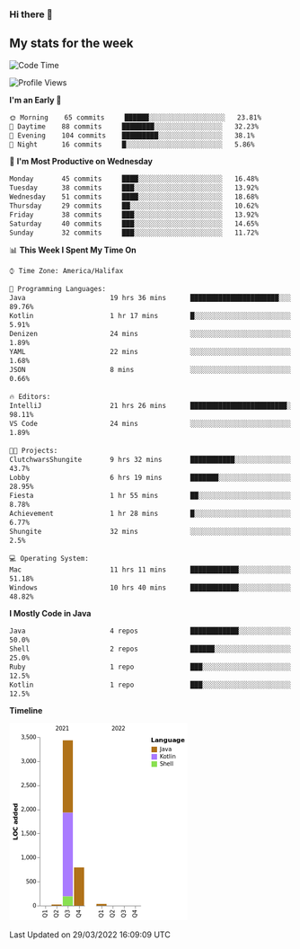 ### Hi there 👋

## My stats for the week
<!--START_SECTION:waka-->
![Code Time](http://img.shields.io/badge/Code%20Time-133%20hrs%2017%20mins-blue)

![Profile Views](http://img.shields.io/badge/Profile%20Views-0-blue)

**I'm an Early 🐤** 

```text
🌞 Morning    65 commits     ██████░░░░░░░░░░░░░░░░░░░   23.81% 
🌆 Daytime    88 commits     ████████░░░░░░░░░░░░░░░░░   32.23% 
🌃 Evening    104 commits    █████████░░░░░░░░░░░░░░░░   38.1% 
🌙 Night      16 commits     █░░░░░░░░░░░░░░░░░░░░░░░░   5.86%

```
📅 **I'm Most Productive on Wednesday** 

```text
Monday       45 commits     ████░░░░░░░░░░░░░░░░░░░░░   16.48% 
Tuesday      38 commits     ███░░░░░░░░░░░░░░░░░░░░░░   13.92% 
Wednesday    51 commits     ████░░░░░░░░░░░░░░░░░░░░░   18.68% 
Thursday     29 commits     ██░░░░░░░░░░░░░░░░░░░░░░░   10.62% 
Friday       38 commits     ███░░░░░░░░░░░░░░░░░░░░░░   13.92% 
Saturday     40 commits     ███░░░░░░░░░░░░░░░░░░░░░░   14.65% 
Sunday       32 commits     ███░░░░░░░░░░░░░░░░░░░░░░   11.72%

```


📊 **This Week I Spent My Time On** 

```text
⌚︎ Time Zone: America/Halifax

💬 Programming Languages: 
Java                     19 hrs 36 mins      ██████████████████████░░░   89.76% 
Kotlin                   1 hr 17 mins        █░░░░░░░░░░░░░░░░░░░░░░░░   5.91% 
Denizen                  24 mins             ░░░░░░░░░░░░░░░░░░░░░░░░░   1.89% 
YAML                     22 mins             ░░░░░░░░░░░░░░░░░░░░░░░░░   1.68% 
JSON                     8 mins              ░░░░░░░░░░░░░░░░░░░░░░░░░   0.66%

🔥 Editors: 
IntelliJ                 21 hrs 26 mins      ████████████████████████░   98.11% 
VS Code                  24 mins             ░░░░░░░░░░░░░░░░░░░░░░░░░   1.89%

🐱‍💻 Projects: 
ClutchwarsShungite       9 hrs 32 mins       ███████████░░░░░░░░░░░░░░   43.7% 
Lobby                    6 hrs 19 mins       ███████░░░░░░░░░░░░░░░░░░   28.95% 
Fiesta                   1 hr 55 mins        ██░░░░░░░░░░░░░░░░░░░░░░░   8.78% 
Achievement              1 hr 28 mins        █░░░░░░░░░░░░░░░░░░░░░░░░   6.77% 
Shungite                 32 mins             ░░░░░░░░░░░░░░░░░░░░░░░░░   2.5%

💻 Operating System: 
Mac                      11 hrs 11 mins      ████████████░░░░░░░░░░░░░   51.18% 
Windows                  10 hrs 40 mins      ████████████░░░░░░░░░░░░░   48.82%

```

**I Mostly Code in Java** 

```text
Java                     4 repos             ████████████░░░░░░░░░░░░░   50.0% 
Shell                    2 repos             ██████░░░░░░░░░░░░░░░░░░░   25.0% 
Ruby                     1 repo              ███░░░░░░░░░░░░░░░░░░░░░░   12.5% 
Kotlin                   1 repo              ███░░░░░░░░░░░░░░░░░░░░░░   12.5%

```


**Timeline**

![Chart not found](https://raw.githubusercontent.com/lyndseyy/lyndseyy/main/charts/bar_graph.png) 


 Last Updated on 29/03/2022 16:09:09 UTC
<!--END_SECTION:waka-->